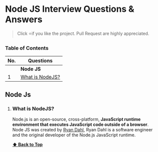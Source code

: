 # Node JS Interview Questions & Answers

> Click :star:if you like the project. Pull Request are highly appreciated. 

### Table of Contents

| No. | Questions |
| --- | --------- |
|   | **Node JS** |
|1  | [What is NodeJS?](#what-is-nodejs) |



## Node Js


    
1. ### What is NodeJS?

    Node.js is an open-source, cross-platform, **JavaScript runtime environment that executes JavaScript code outside of a browser**.  Node JS was created by [Ryan Dahl](https://github.com/ry), Ryan Dahl is a software engineer and the original developer of the Node.js JavaScript runtime.


   **[⬆ Back to Top](#table-of-contents)**
    
